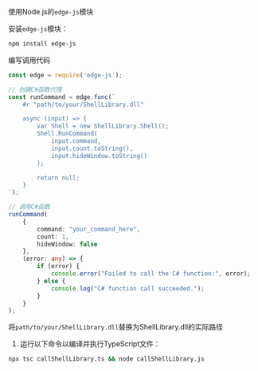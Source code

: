 使用Node.js的`edge-js`模块

安装`edge-js`模块：

```bash
npm install edge-js
```

编写调用代码

```typescript
const edge = require('edge-js');

// 创建C#函数代理
const runCommand = edge.func(`
    #r "path/to/your/ShellLibrary.dll"

    async (input) => {
        var Shell = new ShellLibrary.Shell();
        Shell.RunCommand(
            input.command,
            input.count.toString(),
            input.hideWindow.toString()
        );

        return null;
    }
`);

// 调用C#函数
runCommand(
    {
        command: "your_command_here",
        count: 1,
        hideWindow: false
    },
    (error: any) => {
        if (error) {
            console.error("Failed to call the C# function:", error);
        } else {
            console.log("C# function call succeeded.");
        }
    }
);
```

将`path/to/your/ShellLibrary.dll`替换为ShellLibrary.dll的实际路径

1. 运行以下命令以编译并执行TypeScript文件：

```bash
npx tsc callShellLibrary.ts && node callShellLibrary.js
```